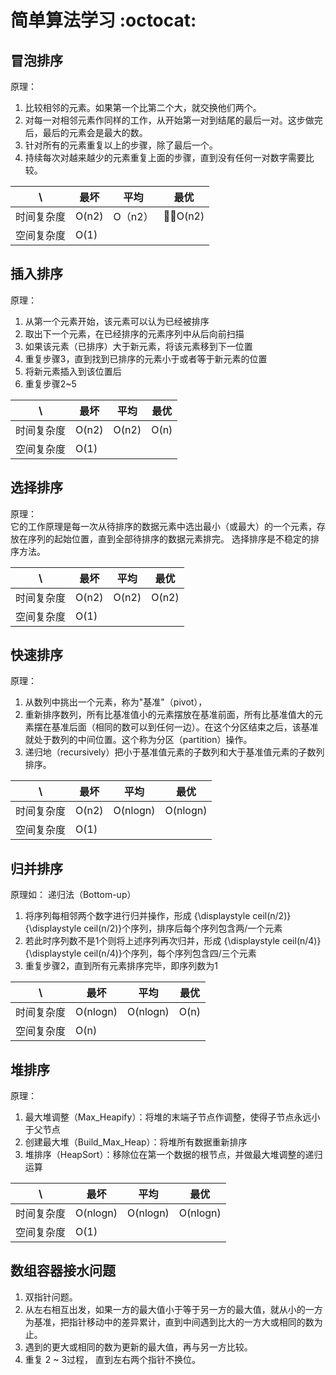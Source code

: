 # 简单算法学习 :octocat:

## 冒泡排序  
原理：     
1. 比较相邻的元素。如果第一个比第二个大，就交换他们两个。
1. 对每一对相邻元素作同样的工作，从开始第一对到结尾的最后一对。这步做完后，最后的元素会是最大的数。 
1. 针对所有的元素重复以上的步骤，除了最后一个。 
1. 持续每次对越来越少的元素重复上面的步骤，直到没有任何一对数字需要比较。

\ | 最坏 | 平均 | 最优
----- | ----- | ----- | ----- 
时间复杂度 | O(n2) | O（n2） | O(n2) | 
空间复杂度 | O(1)

## 插入排序  
原理：  
1. 从第一个元素开始，该元素可以认为已经被排序
1. 取出下一个元素，在已经排序的元素序列中从后向前扫描
1. 如果该元素（已排序）大于新元素，将该元素移到下一位置
1. 重复步骤3，直到找到已排序的元素小于或者等于新元素的位置
1. 将新元素插入到该位置后
1. 重复步骤2~5  

\ | 最坏 | 平均 | 最优
----- | ----- | ----- | ----- 
时间复杂度 | O(n2) | O(n2) | O(n) | 
空间复杂度 | O(1)

## 选择排序  
原理：  
它的工作原理是每一次从待排序的数据元素中选出最小（或最大）的一个元素，存放在序列的起始位置，直到全部待排序的数据元素排完。 选择排序是不稳定的排序方法。

\  | 最坏 | 平均 | 最优
----- | ----- | ----- | ----- 
时间复杂度 | O(n2) | O(n2) | O(n2) | 
空间复杂度 | O(1)

## 快速排序  
原理：  
1. 从数列中挑出一个元素，称为"基准"（pivot），
1. 重新排序数列，所有比基准值小的元素摆放在基准前面，所有比基准值大的元素摆在基准后面（相同的数可以到任何一边）。在这个分区结束之后，该基准就处于数列的中间位置。这个称为分区（partition）操作。
1. 递归地（recursively）把小于基准值元素的子数列和大于基准值元素的子数列排序。

\  | 最坏 | 平均 | 最优
----- | ----- | ----- | ----- 
时间复杂度 | O(n2) | O(nlogn) | O(nlogn) |   
空间复杂度 | O(1)

## 归并排序  

原理如：
递归法（Bottom-up）

1. 将序列每相邻两个数字进行归并操作，形成 {\displaystyle ceil(n/2)} {\displaystyle ceil(n/2)}个序列，排序后每个序列包含两/一个元素
1. 若此时序列数不是1个则将上述序列再次归并，形成 {\displaystyle ceil(n/4)} {\displaystyle ceil(n/4)}个序列，每个序列包含四/三个元素
1. 重复步骤2，直到所有元素排序完毕，即序列数为1

\  | 最坏 | 平均 | 最优
----- | ----- | ----- | ----- 
时间复杂度 | O(nlogn) | O(nlogn) | O(n) |   
空间复杂度 | O(n)

## 堆排序  
原理：
1. 最大堆调整（Max_Heapify）：将堆的末端子节点作调整，使得子节点永远小于父节点
1. 创建最大堆（Build_Max_Heap）：将堆所有数据重新排序
1. 堆排序（HeapSort）：移除位在第一个数据的根节点，并做最大堆调整的递归运算

\ | 最坏 | 平均 | 最优
----- | ----- | ----- | ----- 
时间复杂度 | O(nlogn) | O(nlogn) | O(nlogn)    
空间复杂度 | O(1)

## 数组容器接水问题
1. 双指针问题。
1. 从左右相互出发，如果一方的最大值小于等于另一方的最大值，就从小的一方为基准，把指针移动中的差异累计，直到中间遇到比大的一方大或相同的数为止。
1. 遇到的更大或相同的数为更新的最大值，再与另一方比较。
1. 重复 2 ~ 3过程， 直到左右两个指针不换位。
